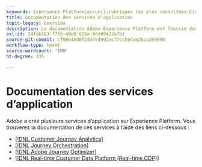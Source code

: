 ```yaml
---
keywords: Experience Platform;accueil;rubriques les plus consultées;CJA;parcours analytics;analytics des parcours client;orchestration des campagnes;orchestration;parcours client;parcours;orchestration des parcours;fonctionnalité;workflow
title: Documentation des services d’application
topic-legacy: overview
description: La documentation Adobe Experience Platform est fournie dans plusieurs formats, notamment des présentations, des tutoriels et des guides de l’interface utilisateur et de l’API. Voici une brève description des types de documentation les plus courants disponibles pour les services Experience Platform.
exl-id: 24fdb183-f75b-40e0-828e-9dd49422a7b1
source-git-commit: cf0864ed0f2437e4992ec77cc55dae2bca269890
workflow-type: tm+mt
source-wordcount: '100'
ht-degree: 33%

---
```


# Documentation des services d’application

Adobe a créé plusieurs services d’application sur Experience Platform. Vous trouverez la documentation de ces services à l’aide des liens ci-dessous :

* [[!DNL Customer Journey Analytics]](https://experienceleague.adobe.com/docs/customer-journey-analytics.html?lang=fr)
* [[!DNL Journey Orchestration]](https://experienceleague.adobe.com/docs/journey-orchestration.html?lang=fr)
* [[!DNL Adobe Journey Optimizer]](https://experienceleague.adobe.com/docs/journey-optimizer.html?lang=fr)
* [[!DNL Real-time Customer Data Platform (Real-time CDP)]](../rtcdp/overview.md)
